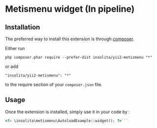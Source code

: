 Metismenu widget (In pipeline)
==============================

Installation
------------

The preferred way to install this extension is through [composer](http://getcomposer.org/download/).

Either run

```
php composer.phar require --prefer-dist insolita/yii2-metismenu "*"
```

or add

```
"insolita/yii2-metismenu": "*"
```

to the require section of your `composer.json` file.


Usage
-----

Once the extension is installed, simply use it in your code by  :

```php
<?= \insolita\metismenu\AutoloadExample::widget(); ?>```